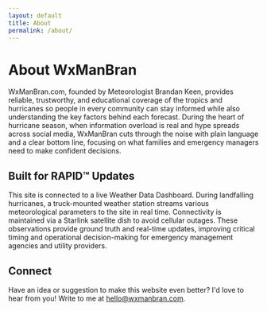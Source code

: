 ```yaml
---
layout: default
title: About
permalink: /about/
---
```


<div class="section-intro">
  <h1>About WxManBran</h1>
  <p></p>
</div>

<section>
  <p>WxManBran.com, founded by Meteorologist Brandan Keen, provides reliable, trustworthy, and educational coverage of the tropics and hurricanes so people in every community can stay informed while also understanding the key factors behind each forecast. During the heart of hurricane season, when information overload is real and hype spreads across social media, WxManBran cuts through the noise with plain language and a clear bottom line, focusing on what families and emergency managers need to make confident decisions.</p>
</section>

<section>
  <h2>Built for RAPID™ Updates</h2>
  <p><p>
  This site is connected to a live Weather Data Dashboard. During landfalling hurricanes,
  a truck-mounted weather station streams various meteorological parameters to the site in real time.
  Connectivity is maintained via a Starlink satellite dish to avoid cellular outages.
  These observations provide ground truth and real-time updates, improving critical timing and
  operational decision-making for emergency management agencies and utility providers.
</p>
</p>
</section>

<section>
  <h2>Connect</h2>
  <p>Have an idea or suggestion to make this website even better? I'd love to hear from you! Write to me at <a href="mailto:connect@wxmanbran.com">hello@wxmanbran.com</a>.</p>
</section>
